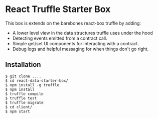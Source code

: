 # React Truffle Starter Box

This box is extends on the barebones react-box truffle by adding:
* A lower level view in the data structures truffle uses under the hood
* Detecting events emitted from a contract call.
* Simple get/set UI components for interacting with a contract.
* Debug logs and helpful messaging for when things don't go right.

## Installation

```
$ git clone ....
$ cd react-data-starter-box/
$ npm install -g truffle
$ npm install
$ truffle compile
$ truffle test
$ truffle migrate
$ cd client/
$ npm start
```
